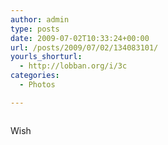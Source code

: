 ```yaml
---
author: admin
type: posts
date: 2009-07-02T10:33:24+00:00
url: /posts/2009/07/02/134083101/
yourls_shorturl:
  - http://lobban.org/i/3c
categories:
  - Photos

---
```

<div class="figure">
  <img src="https://andy.lobban.org/photo/1280/134083101/1/n6SoNyvfPpevv3rsIBHVBrwI" alt="" />
</div>

Wish